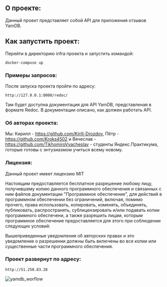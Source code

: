 ## О проекте:

Данный проект представляет собой API для приложения отзывов YamDB.

## Как запустить проект:


Перейти в директорию infra проекта и запустить командой:

```
docker-compose up
```


### Примеры запросов:

После запуска проекта пройти по адресу:

```
http://127.0.0.1:8000/redoc/
```
Там будет доступна документация для API YamDB,
представленая в формате Redoc.
В документации описано, как должен работать API.


### Об авторах проекта:
Мы: Кирилл - https://github.com/Kirill-Drozdov,
Пётр - https://github.com/Kroks4502
и Вячеслав - https://github.com/TikhomiroVyacheslav -
студенты Яндекс.Практикума, готорые готовы с энтузиазмом учиться всему новому.


### Лицензия:

Данный проект имеет лицензию MIT

Настоящим предоставляется бесплатное разрешение любому лицу, получившему
копию данного программного обеспечения и связанных с ним файлов документации
"Программное обеспечение", для действий в программном обеспечении без ограничений, включая,
помимо прочего, права использовать, копировать, изменять, объединять, публиковать,
распространять, сублицензировать и/или подавать копии программного обеспечени, а
также разрешить лицам, которым программное обеспечение предоставляется для этого при 
соблюдении следующих условий:

Вышеприведенные уведомления об авторских правах и это уведомление о разрешении должны быть включены во все
копии или существенные части программного обеспечения.

### Проект развернут по адресу:

```
http://51.250.83.28
```


![yamdb_worflow](https://github.com/TikhomiroVyacheslav/yamdb_final/actions/workflows/yamdb_workflow.yml/badge.svg)
